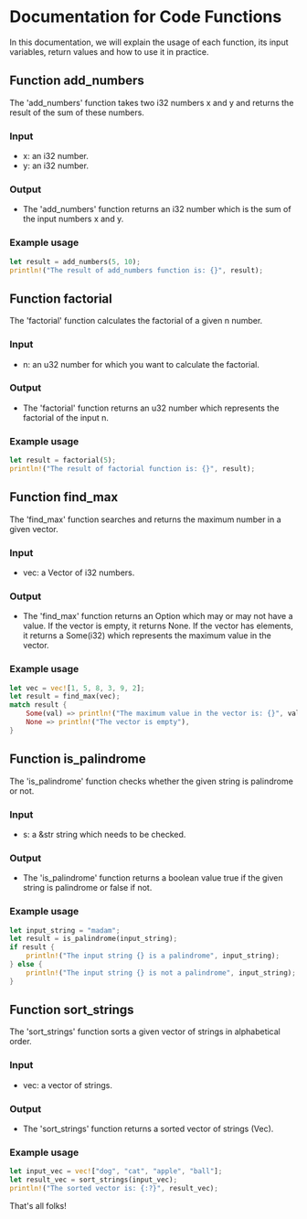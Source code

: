 # Documentation for Code Functions

In this documentation, we will explain the usage of each function, its input variables, return values and how to use it in practice.


## Function add_numbers
The 'add_numbers' function takes two i32 numbers x and y and returns the result of the sum of these numbers.
### Input
- x: an i32 number.
- y: an i32 number.
### Output
- The 'add_numbers' function returns an i32 number which is the sum of the input numbers x and y.
### Example usage
```rust
let result = add_numbers(5, 10);
println!("The result of add_numbers function is: {}", result);
```

## Function factorial
The 'factorial' function calculates the factorial of a given n number.
### Input
- n: an u32 number for which you want to calculate the factorial. 
### Output
- The 'factorial' function returns an u32 number which represents the factorial of the input n.
### Example usage
```rust
let result = factorial(5);
println!("The result of factorial function is: {}", result);
```

## Function find_max
The 'find_max' function searches and returns the maximum number in a given vector.
### Input
- vec: a Vector of i32 numbers.
### Output
- The 'find_max' function returns an Option<i32> which may or may not have a value. If the vector is empty, it returns None. If the vector has elements, it returns a Some(i32) which represents the maximum value in the vector.
### Example usage
```rust
let vec = vec![1, 5, 8, 3, 9, 2];
let result = find_max(vec);
match result {
    Some(val) => println!("The maximum value in the vector is: {}", val),
    None => println!("The vector is empty"),
}
```

## Function is_palindrome
The 'is_palindrome' function checks whether the given string is palindrome or not.
### Input
- s: a &str string which needs to be checked.
### Output
- The 'is_palindrome' function returns a boolean value true if the given string is palindrome or false if not.
### Example usage
```rust
let input_string = "madam";
let result = is_palindrome(input_string);
if result {
    println!("The input string {} is a palindrome", input_string);
} else {
    println!("The input string {} is not a palindrome", input_string);
}
```

## Function sort_strings
The 'sort_strings' function sorts a given vector of strings in alphabetical order.
### Input
- vec: a vector of strings.
### Output
- The 'sort_strings' function returns a sorted vector of strings (Vec<String>).
### Example usage
```rust
let input_vec = vec!["dog", "cat", "apple", "ball"];
let result_vec = sort_strings(input_vec);
println!("The sorted vector is: {:?}", result_vec);
```

That's all folks!